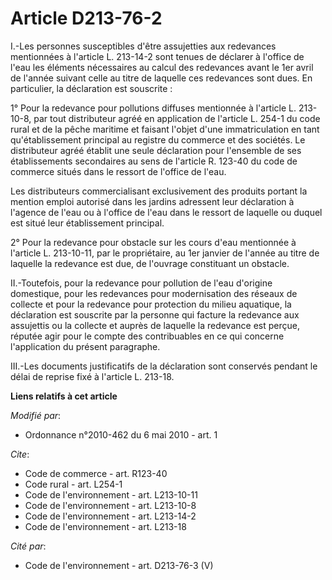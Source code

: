 # Article D213-76-2

I.-Les personnes susceptibles d'être assujetties aux redevances mentionnées à l'article L. 213-14-2 sont tenues de déclarer à
l'office de l'eau les éléments nécessaires au calcul des redevances avant le 1er avril de l'année suivant celle au titre de
laquelle ces redevances sont dues. En particulier, la déclaration est souscrite : 

1° Pour la redevance pour pollutions diffuses mentionnée à l'article L. 213-10-8, par tout distributeur agréé en application
de l'article L. 254-1 du code rural et de la pêche maritime  et faisant l'objet d'une immatriculation en tant
qu'établissement principal au registre du commerce et des sociétés. Le distributeur agréé établit une seule déclaration pour
l'ensemble de ses établissements secondaires au sens de l'article R. 123-40 du code de commerce situés dans le ressort de
l'office de l'eau. 

Les distributeurs commercialisant exclusivement des produits portant la mention emploi autorisé dans les jardins adressent
leur déclaration à l'agence de l'eau ou à l'office de l'eau dans le ressort de laquelle ou duquel est situé leur
établissement principal. 

2° Pour la redevance pour obstacle sur les cours d'eau mentionnée à l'article L. 213-10-11, par le propriétaire, au 1er
janvier de l'année au titre de laquelle la redevance est due, de l'ouvrage constituant un obstacle. 

II.-Toutefois, pour la redevance pour pollution de l'eau d'origine domestique, pour les redevances pour modernisation des
réseaux de collecte et pour la redevance pour protection du milieu aquatique, la déclaration est souscrite par la personne
qui facture la redevance aux assujettis ou la collecte et auprès de laquelle la redevance est perçue, réputée agir pour le
compte des contribuables en ce qui concerne l'application du présent paragraphe. 

III.-Les documents justificatifs de la déclaration sont conservés pendant le délai de reprise fixé à l'article L. 213-18.

**Liens relatifs à cet article**

_Modifié par_:

  - Ordonnance n°2010-462 du 6 mai 2010 - art. 1

_Cite_:

  - Code de commerce - art. R123-40
  - Code rural - art. L254-1
  - Code de l'environnement - art. L213-10-11
  - Code de l'environnement - art. L213-10-8
  - Code de l'environnement - art. L213-14-2
  - Code de l'environnement - art. L213-18

_Cité par_:

  - Code de l'environnement - art. D213-76-3 (V)
